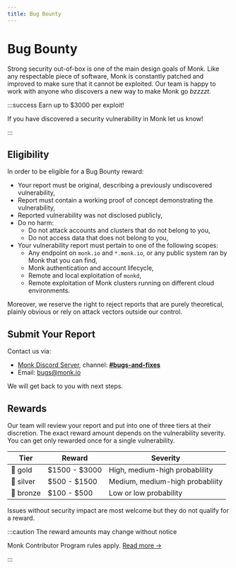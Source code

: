 ```yaml
---
title: Bug Bounty
---
```


# Bug Bounty

Strong security out-of-box is one of the main design goals of Monk. Like any respectable piece of software, Monk is constantly patched and improved to make sure that it cannot be exploited. Our team is happy to work with anyone who discovers a new way to make Monk go *bzzzzt*.

:::success Earn up to $3000 per exploit!  

If you have discovered a security vulnerability in Monk let us know!

:::

## Eligibility

In order to be eligible for a Bug Bounty reward:

- Your report must be original, describing a previously undiscovered vulnerability,
- Report must contain a working proof of concept demonstrating the vulnerability,
- Reported vulnerability was not disclosed publicly,
- Do no harm:
  - Do not attack accounts and clusters that do not belong to you,
  - Do not access data that does not belong to you,
- Your vulnerability report must pertain to one of the following scopes:
  - Any endpoint on `monk.io` and `*.monk.io`, or any public system ran by Monk that you can find,
  - Monk authentication and account lifecycle,
  - Remote and local exploitation of `monkd`,
  - Remote exploitation of Monk clusters running on different cloud environments.

Moreover, we reserve the right to reject reports that are purely theoretical, plainly obvious or rely on attack vectors outside our control.

## Submit Your Report 

Contact us via:
- [Monk Discord Server](https://discord.gg/2YGryc5), channel: **[#bugs-and-fixes](https://discord.com/channels/760852235000348703/760855409992531998)**
- Email: [bugs@monk.io](mailto:bugs@monk.io)

We will get back to you with next steps.

## Rewards 

Our team will review your report and put into one of three tiers at their discretion. The exact reward amount depends on the vulnerability severity. You can get only rewarded once for a single vulnerability.

| Tier     | Reward        | Severity                        |
| -------- | ------------- | ------------------------------- |
| 🥇 gold   | $1500 - $3000 | High, medium-high probablility  |
| 🥈 silver | $500 - $1500  | Medium, medium-high probabliity |
| 🥉 bronze | $100 - $500   | Low or low probability          |

Issues without security impact are most welcome but they do not qualify for a reward.

:::caution The reward amounts may change without notice

Monk Contributor Program rules apply. [Read more &#8594;](.)

:::

